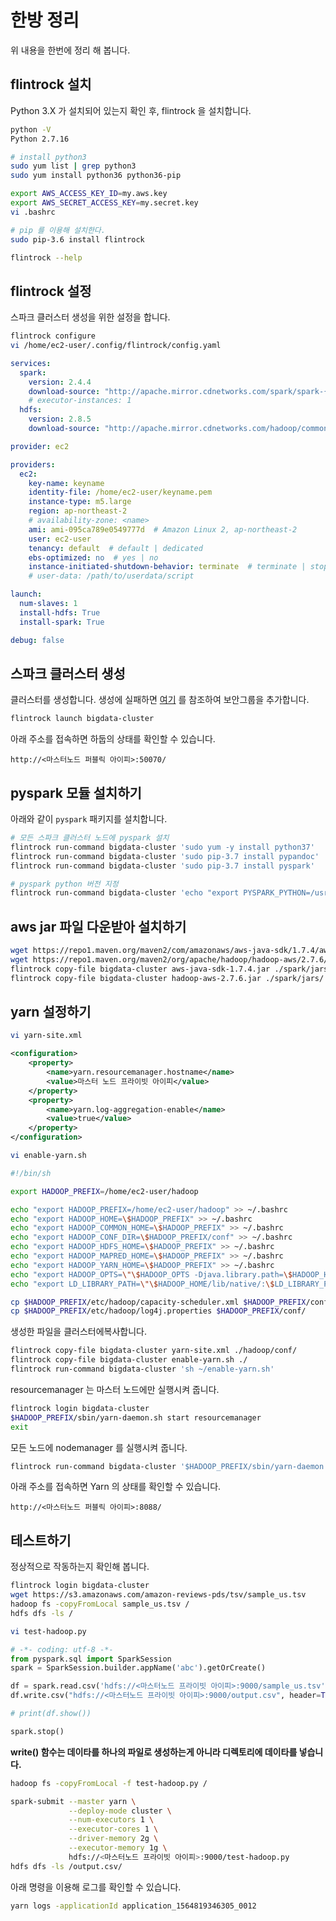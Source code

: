 # 한방 정리

위 내용을 한번에 정리 해 봅니다.

## flintrock 설치

Python 3.X 가 설치되어 있는지 확인 후, flintrock 을 설치합니다.

```sh
python -V
Python 2.7.16

# install python3
sudo yum list | grep python3
sudo yum install python36 python36-pip

export AWS_ACCESS_KEY_ID=my.aws.key
export AWS_SECRET_ACCESS_KEY=my.secret.key
vi .bashrc

# pip 를 이용해 설치한다.
sudo pip-3.6 install flintrock

flintrock --help
```

## flintrock 설정

스파크 클러스터 생성을 위한 설정을 합니다.

```sh
flintrock configure
vi /home/ec2-user/.config/flintrock/config.yaml
```

```yaml
services:
  spark:
    version: 2.4.4
    download-source: "http://apache.mirror.cdnetworks.com/spark/spark-{v}/spark-{v}-bin-hadoop2.7.tgz"
    # executor-instances: 1
  hdfs:
    version: 2.8.5
    download-source: "http://apache.mirror.cdnetworks.com/hadoop/common/hadoop-{v}/hadoop-{v}.tar.gz"

provider: ec2

providers:
  ec2:
    key-name: keyname
    identity-file: /home/ec2-user/keyname.pem
    instance-type: m5.large
    region: ap-northeast-2
    # availability-zone: <name>
    ami: ami-095ca789e0549777d  # Amazon Linux 2, ap-northeast-2
    user: ec2-user
    tenancy: default  # default | dedicated
    ebs-optimized: no  # yes | no
    instance-initiated-shutdown-behavior: terminate  # terminate | stop
    # user-data: /path/to/userdata/script

launch:
  num-slaves: 1
  install-hdfs: True
  install-spark: True

debug: false
```

## 스파크 클러스터 생성

클러스터를 생성합니다. 생성에 실패하면 [여기](./flintrock.md) 를 참조하여 보안그룹을 추가합니다.

```sh
flintrock launch bigdata-cluster
```

아래 주소를 접속하면 하둡의 상태를 확인할 수 있습니다.

```url
http://<마스터노드 퍼블릭 아이피>:50070/
```

## pyspark 모듈 설치하기

아래와 같이 `pyspark` 패키지를 설치합니다.

```sh
# 모든 스파크 클러스터 노드에 pyspark 설치
flintrock run-command bigdata-cluster 'sudo yum -y install python37'
flintrock run-command bigdata-cluster 'sudo pip-3.7 install pypandoc'
flintrock run-command bigdata-cluster 'sudo pip-3.7 install pyspark'

# pyspark python 버전 지정
flintrock run-command bigdata-cluster 'echo "export PYSPARK_PYTHON=/usr/bin/python3" >> ~/.bashrc'
```

## aws jar 파일 다운받아 설치하기

```sh
wget https://repo1.maven.org/maven2/com/amazonaws/aws-java-sdk/1.7.4/aws-java-sdk-1.7.4.jar
wget https://repo1.maven.org/maven2/org/apache/hadoop/hadoop-aws/2.7.6/hadoop-aws-2.7.6.jar
flintrock copy-file bigdata-cluster aws-java-sdk-1.7.4.jar ./spark/jars/
flintrock copy-file bigdata-cluster hadoop-aws-2.7.6.jar ./spark/jars/
```

## yarn 설정하기

```sh
vi yarn-site.xml
```

```xml
<configuration>
    <property>
        <name>yarn.resourcemanager.hostname</name>
        <value>마스터 노드 프라이빗 아이피</value>
    </property>
    <property>
        <name>yarn.log-aggregation-enable</name>
        <value>true</value>
    </property>
</configuration>
```

```sh
vi enable-yarn.sh
```

```sh
#!/bin/sh

export HADOOP_PREFIX=/home/ec2-user/hadoop

echo "export HADOOP_PREFIX=/home/ec2-user/hadoop" >> ~/.bashrc
echo "export HADOOP_HOME=\$HADOOP_PREFIX" >> ~/.bashrc
echo "export HADOOP_COMMON_HOME=\$HADOOP_PREFIX" >> ~/.bashrc
echo "export HADOOP_CONF_DIR=\$HADOOP_PREFIX/conf" >> ~/.bashrc
echo "export HADOOP_HDFS_HOME=\$HADOOP_PREFIX" >> ~/.bashrc
echo "export HADOOP_MAPRED_HOME=\$HADOOP_PREFIX" >> ~/.bashrc
echo "export HADOOP_YARN_HOME=\$HADOOP_PREFIX" >> ~/.bashrc
echo "export HADOOP_OPTS=\"\$HADOOP_OPTS -Djava.library.path=\$HADOOP_HOME/lib/native\"" >> ~/.bashrc
echo "export LD_LIBRARY_PATH=\"\$HADOOP_HOME/lib/native/:\$LD_LIBRARY_PATH\"" >> ~/.bashrc

cp $HADOOP_PREFIX/etc/hadoop/capacity-scheduler.xml $HADOOP_PREFIX/conf/
cp $HADOOP_PREFIX/etc/hadoop/log4j.properties $HADOOP_PREFIX/conf/
```

생성한 파일을 클러스터에복사합니다.

```sh
flintrock copy-file bigdata-cluster yarn-site.xml ./hadoop/conf/
flintrock copy-file bigdata-cluster enable-yarn.sh ./
flintrock run-command bigdata-cluster 'sh ~/enable-yarn.sh'
```

resourcemanager 는 마스터 노드에만 실행시켜 줍니다.

```sh
flintrock login bigdata-cluster
$HADOOP_PREFIX/sbin/yarn-daemon.sh start resourcemanager
exit
```

모든 노드에 nodemanager 를 실행시켜 줍니다.

```sh
flintrock run-command bigdata-cluster '$HADOOP_PREFIX/sbin/yarn-daemon.sh start nodemanager'
```

아래 주소를 접속하면 Yarn 의 상태를 확인할 수 있습니다.

```url
http://<마스터노드 퍼블릭 아이피>:8088/
```

## 테스트하기

정상적으로 작동하는지 확인해 봅니다.

```sh
flintrock login bigdata-cluster
wget https://s3.amazonaws.com/amazon-reviews-pds/tsv/sample_us.tsv
hadoop fs -copyFromLocal sample_us.tsv /
hdfs dfs -ls /
```

```sh
vi test-hadoop.py
```

```python
# -*- coding: utf-8 -*-
from pyspark.sql import SparkSession
spark = SparkSession.builder.appName('abc').getOrCreate()

df = spark.read.csv('hdfs://<마스터노드 프라이빗 아이피>:9000/sample_us.tsv', header=True, sep="\t")
df.write.csv("hdfs://<마스터노드 프라이빗 아이피>:9000/output.csv", header=True, mode="overwrite", sep="\t")

# print(df.show())

spark.stop()
```

**write() 함수는 데이타를 하나의 파일로 생성하는게 아니라 디렉토리에 데이타를 넣습니다.**

```sh
hadoop fs -copyFromLocal -f test-hadoop.py /
```

```sh
spark-submit --master yarn \
             --deploy-mode cluster \
             --num-executors 1 \
             --executor-cores 1 \
             --driver-memory 2g \
             --executor-memory 1g \
             hdfs://<마스터노드 프라이빗 아이피>:9000/test-hadoop.py
hdfs dfs -ls /output.csv/
```

아래 명령을 이용해 로그를 확인할 수 있습니다.

```sh
yarn logs -applicationId application_1564819346305_0012
```
